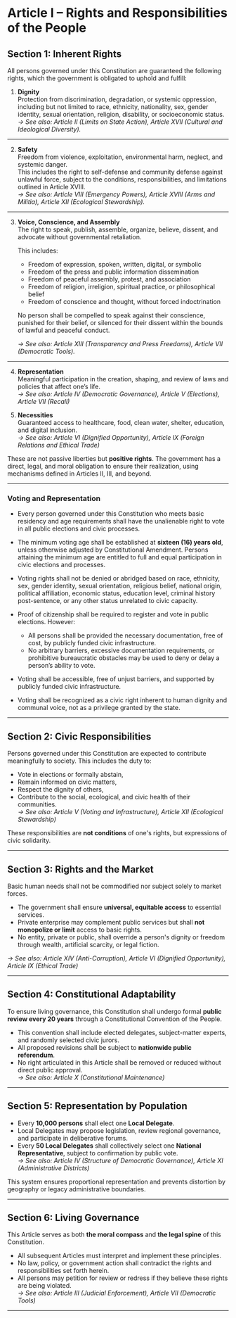 # Article I – Rights and Responsibilities of the People

## Section 1: Inherent Rights

All persons governed under this Constitution are guaranteed the following rights, which the government is obligated to uphold and fulfill:

1. **Dignity**  
   Protection from discrimination, degradation, or systemic oppression, including but not limited to race, ethnicity, nationality, sex, gender identity, sexual orientation, religion, disability, or socioeconomic status.  
   *→ See also: Article II (Limits on State Action), Article XVII (Cultural and Ideological Diversity).*

---

2. **Safety**  
   Freedom from violence, exploitation, environmental harm, neglect, and systemic danger.  
   This includes the right to self-defense and community defense against unlawful force, subject to the conditions, responsibilities, and limitations outlined in Article XVIII.  
   *→ See also: Article VIII (Emergency Powers), Article XVIII (Arms and Militia), Article XII (Ecological Stewardship).*

---

3. **Voice, Conscience, and Assembly**  
   The right to speak, publish, assemble, organize, believe, dissent, and advocate without governmental retaliation.

   This includes:
   - Freedom of expression, spoken, written, digital, or symbolic
   - Freedom of the press and public information dissemination
   - Freedom of peaceful assembly, protest, and association
   - Freedom of religion, irreligion, spiritual practice, or philosophical belief
   - Freedom of conscience and thought, without forced indoctrination

   No person shall be compelled to speak against their conscience, punished for their belief, or silenced for their dissent within the bounds of lawful and peaceful conduct.

   *→ See also: Article XIII (Transparency and Press Freedoms), Article VII (Democratic Tools).*

---

4. **Representation**  
   Meaningful participation in the creation, shaping, and review of laws and policies that affect one’s life.  
   *→ See also: Article IV (Democratic Governance), Article V (Elections), Article VII (Recall)*

5. **Necessities**  
   Guaranteed access to healthcare, food, clean water, shelter, education, and digital inclusion.  
   *→ See also: Article VI (Dignified Opportunity), Article IX (Foreign Relations and Ethical Trade)*

These are not passive liberties but **positive rights**. The government has a direct, legal, and moral obligation to ensure their realization, using mechanisms defined in Articles II, III, and beyond.

---

### Voting and Representation

- Every person governed under this Constitution who meets basic residency and age requirements shall have the unalienable right to vote in all public elections and civic processes.

- The minimum voting age shall be established at **sixteen (16) years old**, unless otherwise adjusted by Constitutional Amendment. Persons attaining the minimum age are entitled to full and equal participation in civic elections and processes.

- Voting rights shall not be denied or abridged based on race, ethnicity, sex, gender identity, sexual orientation, religious belief, national origin, political affiliation, economic status, education level, criminal history post-sentence, or any other status unrelated to civic capacity.

- Proof of citizenship shall be required to register and vote in public elections. However:
  - All persons shall be provided the necessary documentation, free of cost, by publicly funded civic infrastructure.
  - No arbitrary barriers, excessive documentation requirements, or prohibitive bureaucratic obstacles may be used to deny or delay a person’s ability to vote.

- Voting shall be accessible, free of unjust barriers, and supported by publicly funded civic infrastructure.

- Voting shall be recognized as a civic right inherent to human dignity and communal voice, not as a privilege granted by the state.

---

## Section 2: Civic Responsibilities

Persons governed under this Constitution are expected to contribute meaningfully to society. This includes the duty to:

- Vote in elections or formally abstain,  
- Remain informed on civic matters,  
- Respect the dignity of others,  
- Contribute to the social, ecological, and civic health of their communities.  
  *→ See also: Article V (Voting and Infrastructure), Article XII (Ecological Stewardship)*

These responsibilities are **not conditions** of one's rights, but expressions of civic solidarity.

---

## Section 3: Rights and the Market

Basic human needs shall not be commodified nor subject solely to market forces.

- The government shall ensure **universal, equitable access** to essential services.  
- Private enterprise may complement public services but shall **not monopolize or limit** access to basic rights.  
- No entity, private or public, shall override a person's dignity or freedom through wealth, artificial scarcity, or legal fiction.

*→ See also: Article XIV (Anti-Corruption), Article VI (Dignified Opportunity), Article IX (Ethical Trade)*

---

## Section 4: Constitutional Adaptability

To ensure living governance, this Constitution shall undergo formal **public review every 20 years** through a Constitutional Convention of the People.

- This convention shall include elected delegates, subject-matter experts, and randomly selected civic jurors.  
- All proposed revisions shall be subject to **nationwide public referendum**.  
- No right articulated in this Article shall be removed or reduced without direct public approval.  
  *→ See also: Article X (Constitutional Maintenance)*

---

## Section 5: Representation by Population

- Every **10,000 persons** shall elect one **Local Delegate**.  
- Local Delegates may propose legislation, review regional governance, and participate in deliberative forums.  
- Every **50 Local Delegates** shall collectively select one **National Representative**, subject to confirmation by public vote.  
  *→ See also: Article IV (Structure of Democratic Governance), Article XI (Administrative Districts)*

This system ensures proportional representation and prevents distortion by geography or legacy administrative boundaries.

---

## Section 6: Living Governance

This Article serves as both **the moral compass** and **the legal spine** of this Constitution.

- All subsequent Articles must interpret and implement these principles.  
- No law, policy, or government action shall contradict the rights and responsibilities set forth herein.  
- All persons may petition for review or redress if they believe these rights are being violated.  
  *→ See also: Article III (Judicial Enforcement), Article VII (Democratic Tools)*

---
